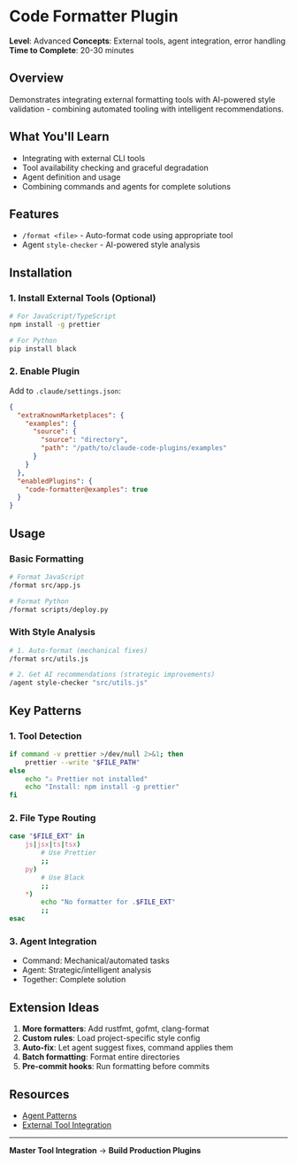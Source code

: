 # Code Formatter Plugin

**Level**: Advanced
**Concepts**: External tools, agent integration, error handling
**Time to Complete**: 20-30 minutes

## Overview

Demonstrates integrating external formatting tools with AI-powered style validation - combining automated tooling with intelligent recommendations.

## What You'll Learn

- Integrating with external CLI tools
- Tool availability checking and graceful degradation
- Agent definition and usage
- Combining commands and agents for complete solutions

## Features

- `/format <file>` - Auto-format code using appropriate tool
- Agent `style-checker` - AI-powered style analysis

## Installation

### 1. Install External Tools (Optional)

```bash
# For JavaScript/TypeScript
npm install -g prettier

# For Python
pip install black
```

### 2. Enable Plugin

Add to `.claude/settings.json`:
```json
{
  "extraKnownMarketplaces": {
    "examples": {
      "source": {
        "source": "directory",
        "path": "/path/to/claude-code-plugins/examples"
      }
    }
  },
  "enabledPlugins": {
    "code-formatter@examples": true
  }
}
```

## Usage

### Basic Formatting

```bash
# Format JavaScript
/format src/app.js

# Format Python
/format scripts/deploy.py
```

### With Style Analysis

```bash
# 1. Auto-format (mechanical fixes)
/format src/utils.js

# 2. Get AI recommendations (strategic improvements)
/agent style-checker "src/utils.js"
```

## Key Patterns

### 1. Tool Detection
```bash
if command -v prettier >/dev/null 2>&1; then
    prettier --write "$FILE_PATH"
else
    echo "⚠️ Prettier not installed"
    echo "Install: npm install -g prettier"
fi
```

### 2. File Type Routing
```bash
case "$FILE_EXT" in
    js|jsx|ts|tsx)
        # Use Prettier
        ;;
    py)
        # Use Black
        ;;
    *)
        echo "No formatter for .$FILE_EXT"
        ;;
esac
```

### 3. Agent Integration
- Command: Mechanical/automated tasks
- Agent: Strategic/intelligent analysis
- Together: Complete solution

## Extension Ideas

1. **More formatters**: Add rustfmt, gofmt, clang-format
2. **Custom rules**: Load project-specific style config
3. **Auto-fix**: Let agent suggest fixes, command applies them
4. **Batch formatting**: Format entire directories
5. **Pre-commit hooks**: Run formatting before commits

## Resources

- [Agent Patterns](../../docs/architecture/patterns.md)
- [External Tool Integration](../../docs/guides/external-tools.md)

---

**Master Tool Integration** → **Build Production Plugins**
